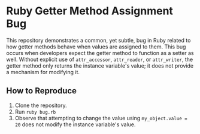 # Ruby Getter Method Assignment Bug

This repository demonstrates a common, yet subtle, bug in Ruby related to how getter methods behave when values are assigned to them.  This bug occurs when developers expect the getter method to function as a setter as well.  Without explicit use of `attr_accessor`, `attr_reader`, or `attr_writer`, the getter method only returns the instance variable's value; it does not provide a mechanism for modifying it. 

## How to Reproduce

1. Clone the repository.
2. Run `ruby bug.rb`
3. Observe that attempting to change the value using `my_object.value = 20` does not modify the instance variable's value.
